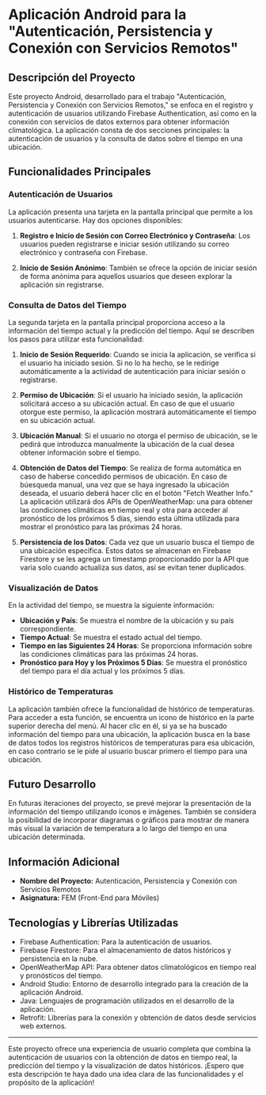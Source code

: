 # Aplicación Android para la "Autenticación, Persistencia y Conexión con Servicios Remotos"

## Descripción del Proyecto

Este proyecto Android, desarrollado para el trabajo "Autenticación, Persistencia y Conexión con Servicios Remotos," se enfoca en el registro y autenticación de usuarios utilizando Firebase Authentication, así como en la conexión con servicios de datos externos para obtener información climatológica. La aplicación consta de dos secciones principales: la autenticación de usuarios y la consulta de datos sobre el tiempo en una ubicación.

## Funcionalidades Principales

### Autenticación de Usuarios

La aplicación presenta una tarjeta en la pantalla principal que permite a los usuarios autenticarse. Hay dos opciones disponibles:

1. **Registro e Inicio de Sesión con Correo Electrónico y Contraseña**: Los usuarios pueden  registrarse e iniciar sesión utilizando su correo electrónico y contraseña con Firebase.

2. **Inicio de Sesión Anónimo**: También se ofrece la opción de iniciar sesión de forma anónima para aquellos usuarios que deseen explorar la aplicación sin registrarse.

### Consulta de Datos del Tiempo

La segunda tarjeta en la pantalla principal proporciona acceso a la información del tiempo actual y la predicción del tiempo. Aquí se describen los pasos para utilizar esta funcionalidad:

1. **Inicio de Sesión Requerido**: Cuando se inicia la aplicación, se verifica si el usuario ha iniciado sesión. Si no lo ha hecho, se le redirige automáticamente a la actividad de autenticación para iniciar sesión o registrarse.

2. **Permiso de Ubicación**: Si el usuario ha iniciado sesión, la aplicación solicitará acceso a su ubicación actual. En caso de que el usuario otorgue este permiso, la aplicación mostrará automáticamente el tiempo en su ubicación actual.

3. **Ubicación Manual**: Si el usuario no otorga el permiso de ubicación, se le pedirá que introduzca manualmente la ubicación de la cual desea obtener información sobre el tiempo.

4. **Obtención de Datos del Tiempo**: Se realiza de forma automática en caso de haberse concedido permisos de ubicación. En caso de búesqueda manual, una vez que se haya ingresado la ubicación deseada, el usuario deberá hacer clic en el botón "Fetch Weather Info." La aplicación utilizará dos APIs de OpenWeatherMap: una para obtener las condiciones climáticas en tiempo real y otra para acceder al pronóstico de los próximos 5 días, siendo esta última utilizada para mostrar el pronóstico para las próximas 24 horas.

5. **Persistencia de los Datos**: Cada vez que un usuario busca el tiempo de una ubicación específica. Estos datos se almacenan en Firebase Firestore y se les agrega un timestamp proporcionaddo por la API que varia solo cuando actualiza sus datos, así se evitan tener duplicados.

### Visualización de Datos

En la actividad del tiempo, se muestra la siguiente información:

- **Ubicación y País**: Se muestra el nombre de la ubicación y su país correspondiente.
- **Tiempo Actual**: Se muestra el estado actual del tiempo.
- **Tiempo en las Siguientes 24 Horas**: Se proporciona información sobre las condiciones climáticas para las próximas 24 horas.
- **Pronóstico para Hoy y los Próximos 5 Días**: Se muestra el pronóstico del tiempo para el día actual y los próximos 5 días.

### Histórico de Temperaturas

La aplicación también ofrece la funcionalidad de histórico de temperaturas. Para acceder a esta función, se encuentra un icono de histórico en la parte superior derecha del menú. Al hacer clic en él, si ya se ha buscado información del tiempo para una ubicación, la aplicación busca en la base de datos todos los registros históricos de temperaturas para esa ubicación, en caso contrario se le pide al usuario buscar primero el tiempo para una ubicación.

## Futuro Desarrollo

En futuras iteraciones del proyecto, se prevé mejorar la presentación de la información del tiempo utilizando iconos e imágenes. También se considera la posibilidad de incorporar diagramas o gráficos para mostrar de manera más visual la variación de temperatura a lo largo del tiempo en una ubicación determinada.

## Información Adicional

- **Nombre del Proyecto:** Autenticación, Persistencia y Conexión con Servicios Remotos
- **Asignatura:** FEM (Front-End para Móviles)

## Tecnologías y Librerías Utilizadas

- Firebase Authentication: Para la autenticación de usuarios.
- Firebase Firestore: Para el almacenamiento de datos históricos y persistencia en la nube.
- OpenWeatherMap API: Para obtener datos climatológicos en tiempo real y pronósticos del tiempo.
- Android Studio: Entorno de desarrollo integrado para la creación de la aplicación Android.
- Java: Lenguajes de programación utilizados en el desarrollo de la aplicación.
- Retrofit: Librerías para la conexión y obtención de datos desde servicios web externos.

---

Este proyecto ofrece una experiencia de usuario completa que combina la autenticación de usuarios con la obtención de datos en tiempo real, la predicción del tiempo y la visualización de datos históricos. ¡Espero que esta descripción te haya dado una idea clara de las funcionalidades y el propósito de la aplicación!